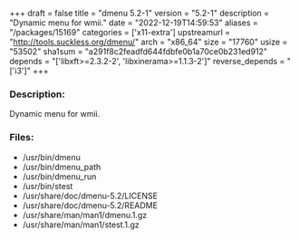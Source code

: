+++
draft = false
title = "dmenu 5.2-1"
version = "5.2-1"
description = "Dynamic menu for wmii."
date = "2022-12-19T14:59:53"
aliases = "/packages/15169"
categories = ['x11-extra']
upstreamurl = "http://tools.suckless.org/dmenu/"
arch = "x86_64"
size = "17760"
usize = "53502"
sha1sum = "a291f8c2feadfd644fdbfe0b1a70ce0b231ed912"
depends = "['libxft>=2.3.2-2', 'libxinerama>=1.1.3-2']"
reverse_depends = "['i3']"
+++
### Description: 
Dynamic menu for wmii.

### Files: 
* /usr/bin/dmenu
* /usr/bin/dmenu_path
* /usr/bin/dmenu_run
* /usr/bin/stest
* /usr/share/doc/dmenu-5.2/LICENSE
* /usr/share/doc/dmenu-5.2/README
* /usr/share/man/man1/dmenu.1.gz
* /usr/share/man/man1/stest.1.gz
